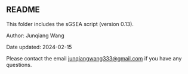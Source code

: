 ## README
This folder includes the sGSEA script (version 0.13).

Author: Junqiang Wang

Date updated: 2024-02-15

Please contact the email junqiangwang333@gmail.com if you have any questions.
